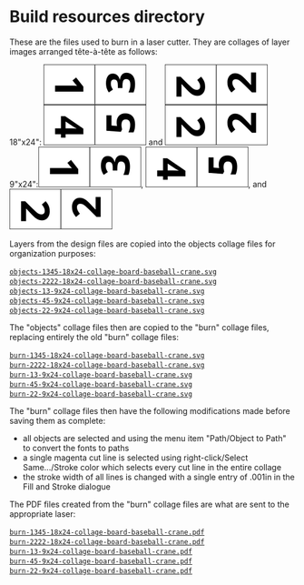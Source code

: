 # Build resources directory

These are the files used to burn in a laser cutter. They are collages of layer images arranged tête-à-tête as follows:

18"x24": <img alt="" src="../shared/1345-collage.png" /> and <img alt="" src="../shared/2222-collage.png" />  
9"x24":<img alt="" src="../shared/13-collage.png" />, <img alt="" src="../shared/45-collage.png" />, and <img alt="" src="../shared/22-collage.png" />

Layers from the design files are copied into the objects collage files for organization purposes:

[`objects-1345-18x24-collage-board-baseball-crane.svg`](objects-1345-18x24-collage-board-baseball-crane.svg)  
[`objects-2222-18x24-collage-board-baseball-crane.svg`](objects-2222-18x24-collage-board-baseball-crane.svg)  
[`objects-13-9x24-collage-board-baseball-crane.svg`](objects-1345-18x24-collage-board-baseball-crane.svg)  
[`objects-45-9x24-collage-board-baseball-crane.svg`](objects-1345-18x24-collage-board-baseball-crane.svg)  
[`objects-22-9x24-collage-board-baseball-crane.svg`](objects-2222-18x24-collage-board-baseball-crane.svg)  

The "objects" collage files then are copied to the "burn" collage files, replacing entirely the old "burn" collage files:

[`burn-1345-18x24-collage-board-baseball-crane.svg`](burn-1345-18x24-collage-board-baseball-crane.svg)  
[`burn-2222-18x24-collage-board-baseball-crane.svg`](burn-2222-18x24-collage-board-baseball-crane.svg)  
[`burn-13-9x24-collage-board-baseball-crane.svg`](burn-13-9x24-collage-board-baseball-crane.svg)  
[`burn-45-9x24-collage-board-baseball-crane.svg`](burn-45-9x24-collage-board-baseball-crane.svg)  
[`burn-22-9x24-collage-board-baseball-crane.svg`](burn-22-9x24-collage-board-baseball-crane.svg)  

The "burn" collage files then have the following modifications made before saving them as complete:

- all objects are selected and using the menu item "Path/Object to Path" to convert the fonts to paths
- a single magenta cut line is selected using right-click/Select Same.../Stroke color which selects every cut line in the entire collage
- the stroke width of all lines is changed with a single entry of .001in in the Fill and Stroke dialogue

The PDF files created from the "burn" collage files are what are sent to the appropriate laser:

[`burn-1345-18x24-collage-board-baseball-crane.pdf`](burn-1345-18x24-collage-board-baseball-crane.pdf)  
[`burn-2222-18x24-collage-board-baseball-crane.pdf`](burn-2222-18x24-collage-board-baseball-crane.pdf)  
[`burn-13-9x24-collage-board-baseball-crane.pdf`](burn-13-9x24-collage-board-baseball-crane.pdf)  
[`burn-45-9x24-collage-board-baseball-crane.pdf`](burn-45-9x24-collage-board-baseball-crane.pdf)  
[`burn-22-9x24-collage-board-baseball-crane.pdf`](burn-22-9x24-collage-board-baseball-crane.pdf)  
